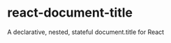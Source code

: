 react-document-title
====================

A declarative, nested, stateful document.title for React
